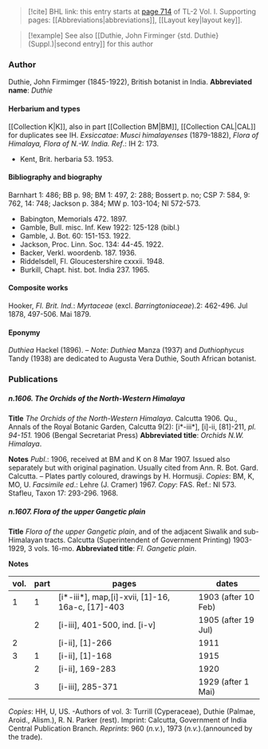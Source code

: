 > [!cite] BHL link: this entry starts at [page 714](https://www.biodiversitylibrary.org/page/33120845) of TL-2 Vol. I.
> Supporting pages: [[Abbreviations|abbreviations]], [[Layout key|layout key]].

> [!example] See also [[Duthie, John Firminger {std. Duthie} (Suppl.)|second entry]] for this author

### Author

Duthie, John Firmimger (1845-1922), British botanist in India. 
**Abbreviated name**: *Duthie*

#### Herbarium and types

[[Collection K|K]], also in part [[Collection BM|BM]], [[Collection CAL|CAL]] for duplicates see IH.
*Exsiccatae*: *Musci himalayenses* (1879-1882), *Flora of Himalaya, Flora of N.-W. India.*
*Ref*.: IH 2: 173.
- Kent, Brit. herbaria 53. 1953.

#### Bibliography and biography

Barnhart 1: 486; BB p. 98; BM 1: 497, 2: 288; Bossert p. no; CSP 7: 584, 9: 762, 14: 748; Jackson p. 384; MW p. 103-104; NI 572-573.
- Babington, Memorials 472. 1897.
- Gamble, Bull. misc. Inf. Kew 1922: 125-128 (bibl.)
- Gamble, J. Bot. 60: 151-153. 1922.
- Jackson, Proc. Linn. Soc. 134: 44-45. 1922.
- Backer, Verkl. woordenb. 187. 1936.
- Riddelsdell, Fl. Gloucestershire cxxxii. 1948.
- Burkill, Chapt. hist. bot. India 237. 1965.

#### Composite works

Hooker, *Fl. Brit. Ind.*: *Myrtaceae* (excl. *Barringtoniaceae*).2: 462-496. Jul 1878, 497-506. Mai 1879.

#### Eponymy

*Duthiea* Hackel (1896). – *Note*: *Duthiea* Manza (1937) and *Duthiophycus* Tandy (1938) are dedicated to Augusta Vera Duthie, South African botanist.

### Publications

##### n.1606. The Orchids of the North-Western Himalaya

**Title**
*The Orchids of the North-Western Himalaya*. Calcutta 1906. Qu., Annals of the Royal Botanic Garden, Calcutta 9(2): \[i\*-iii\*\], \[i\]-ii, \[81\]-211, *pl. 94-151.* 1906 (Bengal Secretariat Press)
**Abbreviated title**: *Orchids N.W. Himalaya*.

**Notes**
*Publ*.: 1906, received at BM and K on 8 Mar 1907. Issued also separately but with original pagination. Usually cited from Ann. R. Bot. Gard. Calcutta. – Plates partly coloured, drawings by H. Hormusji. *Copies*: BM, K, MO, U.
*Facsimile ed*.: Lehre (J. Cramer) 1967. *Copy*: FAS.
Ref.: NI 573.
Stafleu, Taxon 17: 293-296. 1968.

##### n.1607. Flora of the upper Gangetic plain

**Title**
*Flora of the upper Gangetic plain*, and of the adjacent Siwalik and sub-Himalayan tracts. Calcutta (Superintendent of Government Printing) 1903-1929, 3 vols. 16-mo.
**Abbreviated title**: *Fl. Gangetic plain*.

**Notes**

|vol.	|part	|pages	|dates|
|---	|---	|---	|---	|
|1	|1	|\[i\*-iii\*\], map,\[i\]-xvii, \[1\]-16, 16a-c, \[17\]-403	|1903 (after 10 Feb)|
|	|2	|\[i-iii\], 401-500, ind. \[i-v\]	|1905 (after 19 Jul)|
|2	|	|\[i-ii\], \[1\]-266	|1911|
|3	|1	|\[i-ii\], \[1\]-168	|1915|
|	|2	|\[i-ii\], 169-283	|1920|
|	|3	|\[i-iii\], 285-371	|1929 (after 1 Mai)|

*Copies*: HH, U, US. -Authors of vol. 3: Turrill (Cyperaceae), Duthie (Palmae, Aroid., Alism.), R. N. Parker (rest). Imprint: Calcutta, Government of India Central Publication Branch.
*Reprints*: 960 (*n.v.*), 1973 (*n.v.*).(announced by the trade).

